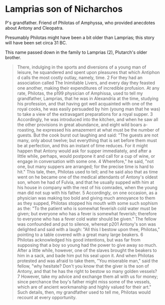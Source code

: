 # Lamprias son of Nicharchos

P's grandfather.  Friend of Philotas of Amphyssa, who provided anecdotes about Antony and Cleopatra.

Presumably Philotas might have been a bit older than Lamprias; this story will have been set circa 31 BC.

This name passed down in the family to Lamprias (2), Plutarch's older brother.


> There, indulging in the sports and diversions of a young man of leisure, he squandered and spent upon pleasures that which Antiphon​d calls the most costly outlay, namely, time. 2 For they had an association called The Inimitable Livers, and every day they feasted one another, making their expenditures of incredible profusion. At any rate, Philotas, the  p199 physician of Amphissa, used to tell my grandfather, Lamprias, that he was in Alexandria at the time, studying his profession, and that having got well acquainted with one of the royal cooks, he was easily persuaded by him (young man that he was) to take a view of the extravagant preparations for a royal supper. 3 Accordingly, he was introduced into the kitchen, and when he saw all the other provisions in great abundance, and eight wild boars a-roasting, he expressed his amazement at what must be the number of guests. But the cook burst out laughing and said: "The guests are not many, only about twelve; but everything that is set before them must be at perfection, and this an instant of time reduces. For it might happen that Antony would ask for supper immediately, and after a little while, perhaps, would postpone it and call for a cup of wine, or engage in conversation with some one. 4 Wherefore," he said, "not one, but many suppers are arranged; for the precise time is hard to hit." This tale, then, Philotas used to tell; and he said also that as time went on he became one of the medical attendants of Antony's oldest son, whom he had of Fulvia, and that he usually supped with him at his house in company with the rest of his comrades, when the young man did not sup with his father. 5 Accordingly, on one occasion, as a physician was making too bold and giving much annoyance to them as they supped, Philotas stopped his mouth with some such sophism as the: "To the patient who is somewhat feverish cold water must be given; but everyone who has a fever is somewhat feverish; therefore to everyone who has a fever cold water should be given." The fellow was confounded and put to silence, whereat  p201 Antony's son was delighted and said with a laugh: "All this I bestow upon thee, Philotas," pointing to a table covered with a great many large beakers. 6 Philotas acknowledged his good intentions, but was far from supposing that a boy so young had the power to give away so much. After a little while, however, one of the slaves brought the beakers to him in a sack, and bade him put his seal upon it. And when Philotas protested and was afraid to take them, "You miserable man," said the fellow, "why hesitate? Don't you know that the giver is the son of Antony, and that he has the right to bestow so many golden vessels? 7 However, take my advice and exchange them all with us for money; since perchance the boy's father might miss some of the vessels, which are of ancient workmanship and highly valued for their art." Such details, then, my grandfather used to tell me, Philotas would recount at every opportunity.